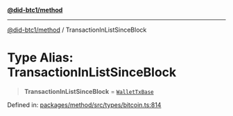 [**@did-btc1/method**](../README.md)

***

[@did-btc1/method](../globals.md) / TransactionInListSinceBlock

# Type Alias: TransactionInListSinceBlock

> **TransactionInListSinceBlock** = [`WalletTxBase`](WalletTxBase.md)

Defined in: [packages/method/src/types/bitcoin.ts:814](https://github.com/dcdpr/did-btc1-js/blob/751aedd75738c26882a2149e644ae32b9e424707/packages/method/src/types/bitcoin.ts#L814)
